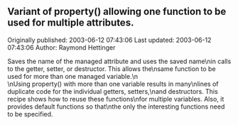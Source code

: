 ## Variant of property() allowing one function to be used for multiple attributes.

Originally published: 2003-06-12 07:43:06
Last updated: 2003-06-12 07:43:06
Author: Raymond Hettinger

Saves the name of the managed attribute and uses the saved name\nin calls to the getter, setter, or destructor.  This allows the\nsame function to be used for more than one managed variable.\n<br>\nUsing property() with more than one variable results in many\nlines of duplicate code for the individual getters, setters,\nand destructors.  This recipe shows how to reuse these functions\nfor multiple variables.  Also, it provides default functions so that\nthe only the interesting functions need to be specified.